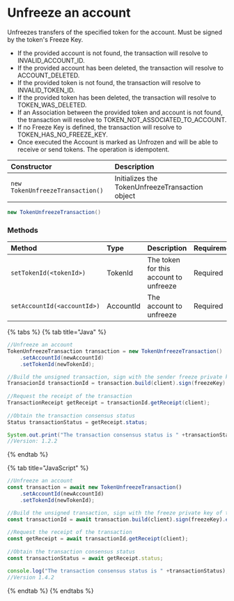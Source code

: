 # Unfreeze an account

Unfreezes transfers of the specified token for the account. Must be signed by the token's Freeze Key. 

* If the provided account is not found, the transaction will resolve to INVALID\_ACCOUNT\_ID.
* If the provided account has been deleted, the transaction will resolve to ACCOUNT\_DELETED.
* If the provided token is not found, the transaction will resolve to INVALID\_TOKEN\_ID.
* If the provided token has been deleted, the transaction will resolve to TOKEN\_WAS\_DELETED.
* If an Association between the provided token and account is not found, the transaction will resolve to TOKEN\_NOT\_ASSOCIATED\_TO\_ACCOUNT.
* If no Freeze Key is defined, the transaction will resolve to TOKEN\_HAS\_NO\_FREEZE\_KEY.
* Once executed the Account is marked as Unfrozen and will be able to receive or send tokens. The operation is idempotent.

| Constructor | Description |
| :--- | :--- |
| `new TokenUnfreezeTransaction()` | Initializes the TokenUnfreezeTransaction object |

```java
new TokenUnfreezeTransaction()
```

### Methods

| Method | Type | Description | Requirement |
| :--- | :--- | :--- | :--- |
| `setTokenId(<tokenId>)` | TokenId | The token for this account to unfreeze | Required |
| `setAccountId(<accountId>)` | AccountId | The account to unfreeze | Required |

{% tabs %}
{% tab title="Java" %}
```java
//Unfreeze an account
TokenUnfreezeTransaction transaction = new TokenUnfreezeTransaction()
    .setAccountId(newAccountId)
    .setTokenId(newTokenId);

//Build the unsigned transaction, sign with the sender freeze private key of the token, submit the transaction to a Hedera network
TransacionId transactionId = transaction.build(client).sign(freezeKey).execute(client);
    
//Request the receipt of the transaction
TransactionReceipt getReceipt = transactionId.getReceipt(client);
    
//Obtain the transaction consensus status
Status transactionStatus = getReceipt.status;

System.out.print("The transaction consensus status is " +transactionStatus);
//Version: 1.2.2
```
{% endtab %}

{% tab title="JavaScript" %}
```javascript
//Unfreeze an account
const transaction = await new TokenUnfreezeTransaction()
    .setAccountId(newAccountId)
    .setTokenId(newTokenId);

//Build the unsigned transaction, sign with the freeze private key of the token, submit the transaction to a Hedera network
const transactionId = await transaction.build(client).sign(freezeKey).execute(client);
    
//Request the receipt of the transaction
const getReceipt = await transactionId.getReceipt(client);
    
//Obtain the transaction consensus status
const transactionStatus = await getReceipt.status;

console.log("The transaction consensus status is " +transactionStatus);
//Version 1.4.2
```
{% endtab %}
{% endtabs %}





